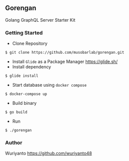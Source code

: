 ## Gorengan

Golang GraphQL Server Starter Kit

### Getting Started

- Clone Repository
```shell
$ git clone https://github.com/musobarlab/gorengan.git
```

- Install `Glide` as a Package Manager https://glide.sh/
- Install dependency
```shell
$ glide install
```
- Start database using `docker compose`
```shell
$ docker-compose up
```
- Build binary
```shell
$ go build
```
- Run
```shell
$ ./gorengan
```

### Author

Wuriyanto https://github.com/wuriyanto48
